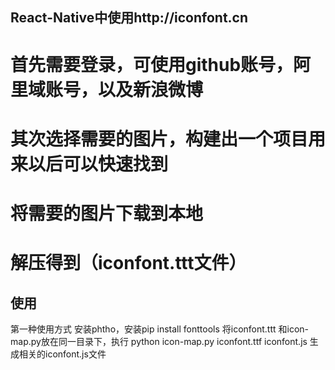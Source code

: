 React-Native中使用http://iconfont.cn
------------------------------------
# 首先需要登录，可使用github账号，阿里域账号，以及新浪微博
# 其次选择需要的图片，构建出一个项目用来以后可以快速找到
# 将需要的图片下载到本地
# 解压得到（iconfont.ttt文件）
使用
--------------------------------------
第一种使用方式
安装phtho，安装pip install fonttools
将iconfont.ttt 和icon-map.py放在同一目录下，执行 python icon-map.py iconfont.ttf iconfont.js 生成相关的iconfont.js文件


